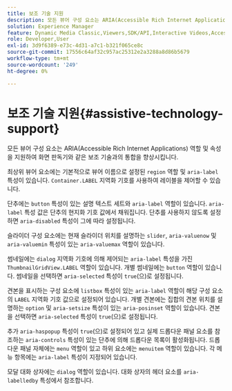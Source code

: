 ```yaml
---
title: 보조 기술 지원
description: 모든 뷰어 구성 요소는 ARIA(Accessible Rich Internet Applications) 역할 및 속성을 지원하여 화면 판독기와 같은 보조 기술과의 통합을 향상시킵니다.
solution: Experience Manager
feature: Dynamic Media Classic,Viewers,SDK/API,Interactive Videos,Accessibility
role: Developer,User
exl-id: 3d9f6389-e73c-4d31-a7c1-b321f065ce8c
source-git-commit: 17556c64af32c957ac25312e2a3288a8d86b5679
workflow-type: tm+mt
source-wordcount: '249'
ht-degree: 0%

---
```


# 보조 기술 지원{#assistive-technology-support}

모든 뷰어 구성 요소는 ARIA(Accessible Rich Internet Applications) 역할 및 속성을 지원하여 화면 판독기와 같은 보조 기술과의 통합을 향상시킵니다.

최상위 뷰어 요소에는 기본적으로 뷰어 이름으로 설정된 `region` 역할 및 `aria-label` 특성이 있습니다. `Container.LABEL` 지역화 기호를 사용하여 레이블을 제어할 수 있습니다.

단추에는 `button` 특성이 있는 설명 텍스트 세트와 `aria-label` 역할이 있습니다. `aria-label` 특성 값은 단추의 현지화 기호 값에서 채워집니다. 단추를 사용하지 않도록 설정하면 `aria-disabled` 특성이 그에 따라 설정됩니다.

슬라이더 구성 요소에는 현재 슬라이더 위치를 설명하는 `slider`, `aria-valuenow` 및 `aria-valuemin` 특성이 있는 `aria-valuemax` 역할이 있습니다.

썸네일에는 `dialog` 지역화 기호에 의해 제어되는 `aria-label` 특성을 가진 `ThumbnailGridView.LABEL` 역할이 있습니다. 개별 썸네일에는 `button` 역할이 있습니다. 썸네일을 선택하면 `aria-selected` 특성이 `true`(으)로 설정됩니다.

견본을 표시하는 구성 요소에 `listbox` 특성이 있는 `aria-label` 역할이 해당 구성 요소의 `LABEL` 지역화 기호 값으로 설정되어 있습니다. 개별 견본에는 집합의 견본 위치를 설명하는 `option` 및 `aria-setsize` 특성이 있는 `aria-posinset` 역할이 있습니다. 견본을 선택하면 `aria-selected` 특성이 `true`(으)로 설정됩니다.

추가 `aria-haspopup` 특성이 `true`(으)로 설정되어 있고 실제 드롭다운 패널 요소를 참조하는 `aria-controls` 특성이 있는 단추에 의해 드롭다운 목록이 활성화됩니다. 드롭다운 패널 자체에는 `menu` 역할이 있고 하위 요소에는 `menuitem` 역할이 있습니다. 각 메뉴 항목에는 `aria-label` 특성이 지정되어 있습니다.

모달 대화 상자에는 `dialog` 역할이 있습니다. 대화 상자의 헤더 요소를 `aria-labelledby` 특성에서 참조합니다.
